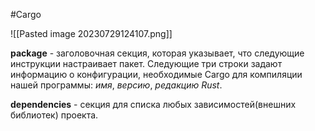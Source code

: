 #Cargo 

![[Pasted image 20230729124107.png]]

**package** - заголовочная секция, которая указывает, что следующие инструкции настраивает пакет. Следующие три строки задают информацию о конфигурации, необходимые Cargo для компиляции нашей программы: *имя*, *версию*, *редакцию Rust*.


**dependencies** - секция для списка любых зависимостей(внешних библиотек) проекта.